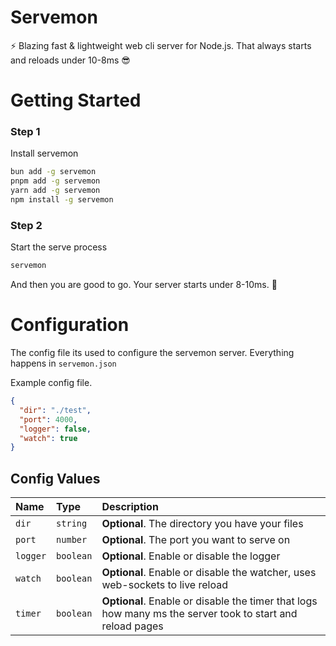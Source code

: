 # Servemon

⚡ Blazing fast &amp; lightweight web cli server for Node.js. That always starts and reloads under 10-8ms 😎

# Getting Started

### Step 1

Install servemon

```bash
bun add -g servemon
pnpm add -g servemon
yarn add -g servemon
npm install -g servemon
```

### Step 2

Start the serve process

```bash
servemon
```

And then you are good to go. Your server starts under 8-10ms. 🥳

# Configuration

The config file its used to configure the servemon server. Everything happens in `servemon.json`

Example config file.

```json
{
  "dir": "./test",
  "port": 4000,
  "logger": false,
  "watch": true
}
```

## Config Values

| Name     | Type      | Description                                                                                                |
| :------- | :-------- | :--------------------------------------------------------------------------------------------------------- |
| `dir`    | `string`  | **Optional**. The directory you have your files                                                            |
| `port`   | `number`  | **Optional**. The port you want to serve on                                                                |
| `logger` | `boolean` | **Optional**. Enable or disable the logger                                                                 |
| `watch`  | `boolean` | **Optional**. Enable or disable the watcher, uses web-sockets to live reload                               |
| `timer`  | `boolean` | **Optional**. Enable or disable the timer that logs how many ms the server took to start and reload pages |
